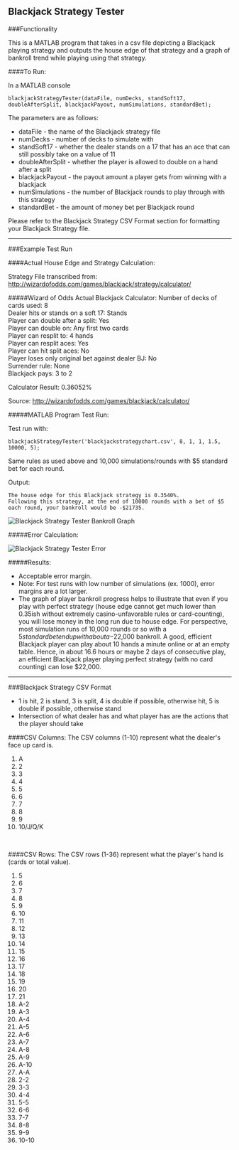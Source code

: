 Blackjack Strategy Tester
------

###Functionality

This is a MATLAB program that takes in a csv file depicting a Blackjack playing strategy and outputs the house edge of that strategy and a graph of bankroll trend while playing using that strategy.

####To Run:

In a MATLAB console 

    blackjackStrategyTester(dataFile, numDecks, standSoft17, doubleAfterSplit, blackjackPayout, numSimulations, standardBet);

The parameters are as follows:
- dataFile - the name of the Blackjack strategy file
- numDecks - number of decks to simulate with
- standSoft17 - whether the dealer stands on a 17 that has an ace that can still possibly take on a value of 11
- doubleAfterSplit - whether the player is allowed to double on a hand after a split
- blackjackPayout - the payout amount a player gets from winning with a blackjack
- numSimulations - the number of Blackjack rounds to play through with this strategy
- standardBet - the amount of money bet per Blackjack round

Please refer to the Blackjack Strategy CSV Format section for formatting your Blackjack Strategy file.

---

###Example Test Run 

####Actual House Edge and Strategy Calculation:

Strategy File transcribed from: http://wizardofodds.com/games/blackjack/strategy/calculator/

#####Wizard of Odds Actual Blackjack Calculator:
Number of decks of cards used: 8<br/>
Dealer hits or stands on a soft 17:  Stands<br/>
Player can double after a split:  Yes<br/>
Player can double on:  Any first two cards<br/>
Player can resplit to:  4 hands<br/>
Player can resplit aces:  Yes<br/>
Player can hit split aces:  No<br/>
Player loses only original bet against dealer BJ:  No<br/>
Surrender rule:  None<br/>
Blackjack pays:  3 to 2<br/>

Calculator Result: 0.36052%

Source: http://wizardofodds.com/games/blackjack/calculator/

#####MATLAB Program Test Run:

Test run with: 

    blackjackStrategyTester('blackjackstrategychart.csv', 8, 1, 1, 1.5, 10000, 5);

Same rules as used above and 10,000 simulations/rounds with $5 standard bet for each round.

Output:

    The house edge for this Blackjack strategy is 0.3540%.
    Following this strategy, at the end of 10000 rounds with a bet of $5 each round, your bankroll would be -$21735.

![Blackjack Strategy Tester Bankroll Graph](http://s3.amazonaws.com/jamesrwen/app/public/projects/blackjackstrategy/blackjackstrategygraph_original.png?1390017721 "Blackjack Strategy Tester Bankroll Graph")

#####Error Calculation:

![Blackjack Strategy Tester Error](http://s3.amazonaws.com/jamesrwen/app/public/projects/blackjackstrategy/blackjackstrategyerror_original.png?1390020487 "Blackjack Strategy Tester Error")

#####Results:
- Acceptable error margin.
- Note: For test runs with low number of simulations (ex. 1000), error margins are a lot larger.
- The graph of player bankroll progress helps to illustrate that even if you play with perfect strategy (house edge cannot get much lower than 0.35ish without extremely casino-unfavorable rules or card-counting), you will lose money in the long run due to house edge. For perspective, most simulation runs of 10,000 rounds or so with a $5 standard bet end up with about a -$22,000 bankroll. A good, efficient Blackjack player can play about 10 hands a minute online or at an empty table. Hence, in about 16.6 hours or maybe 2 days of consecutive play, an efficient Blackjack player playing perfect strategy (with no card counting) can lose $22,000.

---

###Blackjack Strategy CSV Format
- 1 is hit, 2 is stand, 3 is split, 4 is double if possible, otherwise hit, 5 is double if possible, otherwise stand
- Intersection of what dealer has and what player has are the actions that the player should take

####CSV Columns:
The CSV columns (1-10) represent what the dealer's face up card is.

1. A<br/>
2. 2<br/>
3. 3<br/>
4. 4<br/>
5. 5<br/>
6. 6<br/>
7. 7<br/>
8. 8<br/>
9. 9<br/>
10. 10/J/Q/K<br/>
<br/>

####CSV Rows:
The CSV rows (1-36) represent what the player's hand is (cards or total value).

1. 5<br/>
2. 6<br/>
3. 7<br/>
4. 8<br/>
5. 9<br/>
6. 10<br/>
7. 11<br/>
8. 12<br/>
9. 13<br/>
10. 14<br/>
11. 15<br/>
12. 16<br/>
13. 17<br/>
14. 18<br/>
15. 19<br/>
16. 20<br/>
17. 21<br/>
18. A-2<br/>
19. A-3<br/>
20. A-4<br/>
21. A-5<br/>
22. A-6<br/>
23. A-7<br/>
24. A-8<br/>
25. A-9<br/>
26. A-10<br/>
27. A-A<br/>
28. 2-2<br/>
29. 3-3<br/>
30. 4-4<br/>
31. 5-5<br/>
32. 6-6<br/>
33. 7-7<br/>
34. 8-8<br/>
35. 9-9<br/>
36. 10-10